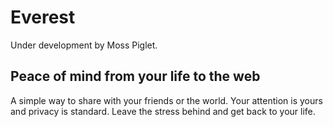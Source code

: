 # Everest

Under development by Moss Piglet.

## Peace of mind from your life to the web

A simple way to share with your friends or the world. Your attention is yours and privacy is standard. Leave the stress behind and get back to your life.
